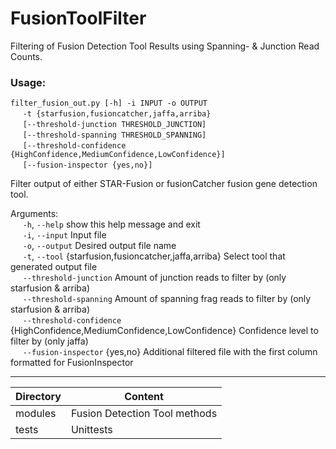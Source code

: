 # FusionToolFilter
Filtering of Fusion Detection Tool Results using Spanning- &amp; Junction Read Counts.




### Usage:
`filter_fusion_out.py [-h] -i INPUT -o OUTPUT`<br> 
                           &nbsp;&nbsp;&nbsp;&nbsp;&nbsp;`-t {starfusion,fusioncatcher,jaffa,arriba}`<br>
                            &nbsp;&nbsp;&nbsp;&nbsp;&nbsp;`[--threshold-junction THRESHOLD_JUNCTION]`<br>
                            &nbsp;&nbsp;&nbsp;&nbsp;&nbsp;`[--threshold-spanning THRESHOLD_SPANNING]`<br>
                            &nbsp;&nbsp;&nbsp;&nbsp;&nbsp;`[--threshold-confidence {HighConfidence,MediumConfidence,LowConfidence}]`<br>
                            &nbsp;&nbsp;&nbsp;&nbsp;&nbsp;`[--fusion-inspector {yes,no}]`

Filter output of either STAR-Fusion or fusionCatcher fusion gene detection
tool.  

Arguments:<br>
  &nbsp;&nbsp;&nbsp;&nbsp;&nbsp;`-h`, `--help`            show this help message and exit<br>
  &nbsp;&nbsp;&nbsp;&nbsp;&nbsp;`-i`, `--input`
                        Input file<br>
  &nbsp;&nbsp;&nbsp;&nbsp;&nbsp;`-o`, `--output` 
                        Desired output file name<br>
  &nbsp;&nbsp;&nbsp;&nbsp;&nbsp;`-t`, `--tool` {starfusion,fusioncatcher,jaffa,arriba}
                        Select tool that generated output file<br>
  &nbsp;&nbsp;&nbsp;&nbsp;&nbsp;`--threshold-junction` 
                        Amount of junction reads to filter by (only starfusion
                        & arriba)<br>
  &nbsp;&nbsp;&nbsp;&nbsp;&nbsp;`--threshold-spanning` 
                        Amount of spanning frag reads to filter by (only
                        starfusion & arriba)<br>
  &nbsp;&nbsp;&nbsp;&nbsp;&nbsp;`--threshold-confidence` {HighConfidence,MediumConfidence,LowConfidence}
                        Confidence level to filter by (only jaffa)<br>
  &nbsp;&nbsp;&nbsp;&nbsp;&nbsp;`--fusion-inspector` {yes,no}
                        Additional filtered file with the first column
                        formatted for FusionInspector




---

Directory | Content
--------- | -------
modules   | Fusion Detection Tool methods
tests     | Unittests
